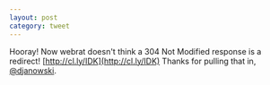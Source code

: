 ```yaml
---
layout: post
category: tweet
---
```

Hooray! Now webrat doesn't think a 304 Not Modified response is a redirect! [http://cl.ly/IDK](http://cl.ly/IDK) Thanks for pulling that in, [@djanowski](http://twitter.com/djanowski).
